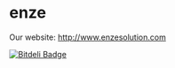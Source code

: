 enze
====

Our website: http://www.enzesolution.com


[![Bitdeli Badge](https://d2weczhvl823v0.cloudfront.net/szines/enze/trend.png)](https://bitdeli.com/free "Bitdeli Badge")

